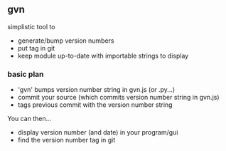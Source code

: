 
## gvn

simplistic tool to
* generate/bump version numbers
* put tag in git
* keep module up-to-date with importable strings to display


### basic plan
* 'gvn' bumps version number string in gvn.js  (or .py...)
* commit your source (which commits version number string in gvn.js)
* tags previous commit with the version number string

You can then...
* display version number (and date) in your program/gui
* find the version number tag in git
